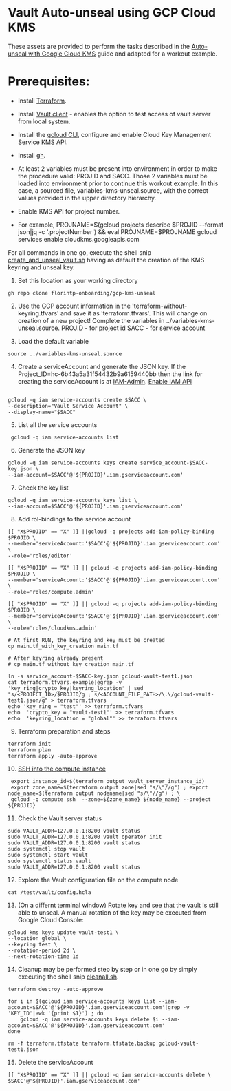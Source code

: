 # Vault Auto-unseal using GCP Cloud KMS

These assets are provided to perform the tasks described in the [Auto-unseal with Google Cloud
KMS](https://learn.hashicorp.com/vault/operations/autounseal-gcp-kms) guide and adapted for a workout example.

# Prerequisites:
* Install [Terraform](https://www.terraform.io/downloads).
* Install [Vault client](https://www.vaultproject.io/downloads) -  enables the option to test access of vault server from local system.
* Install the [gcloud CLI](https://cloud.google.com/sdk/docs/install), configure and enable Cloud Key Management Service [KMS](https://console.developers.google.com/apis/api/cloudkms.googleapis.com/overview?project=<PROJECTID>) API.
* Install [gh](https://cli.github.com/manual/installation).
* At least 2 variables must be present into environment in order to make the procedure valid: PROJID and SACC.
Those 2 variables must be loaded into environment prior to continue this workout example.
In this case, a sourced file, variables-kms-unseal.source, with the correct values provided in the upper directory hierarchy.

* Enable KMS API for project number.
* For example, PROJNAME=$(gcloud projects describe $PROJID  --format json|jq -c '.projectNumber')  && eval PROJNAME=$PROJNAME
gcloud services enable cloudkms.googleapis.com

 
For all commands in one go, execute the shell snip [create_and_unseal_vault.sh](https://github.com/florintp-onboarding/gcp-kms-unseal/blob/main/create_and_unseal_vault.sh) having as default the creation of the KMS keyring and unseal key.

1. Set this location as your working directory
```shell
gh repo clone florintp-onboarding/gcp-kms-unseal
```

2. Use the  GCP account information in the 'terraform-without-keyring.tfvars' and save it as 'terraform.tfvars'. This will change on creation of a new project!
Complete the variables in ../variables-kms-unseal.source.
PROJID - for project id
SACC - for service account 

3. Load the default variable
``` shell
source ../variables-kms-unseal.source
```
4. Create a serviceAccount and generate the JSON key. If the Project_ID=hc-6b43a5a31f54432b9a6159440bb then the link for creating the serviceAccount is at [IAM-Admin](https://console.cloud.google.com/iam-admin/serviceaccounts). [Enable IAM API](https://cloud.google.com/iam/docs/granting-changing-revoking-access?hl=en_US)
```shell

gcloud -q iam service-accounts create $SACC \
--description="Vault Service Account" \
--display-name="$SACC"
```

5.  List all the service accounts
``` shell
 gcloud -q iam service-accounts list
```

6. Generate the JSON key
```shell
gcloud -q iam service-accounts keys create service_account-$SACC-key.json \
--iam-account=$SACC'@'${PROJID}'.iam.gserviceaccount.com'
```

7. Check the key list
```shell
gcloud -q iam service-accounts keys list \
--iam-account=$SACC'@'${PROJID}'.iam.gserviceaccount.com'
```

8. Add rol-bindings to the service account
```shell
[[ "X$PROJID" == "X" ]] ||gcloud -q projects add-iam-policy-binding  $PROJID \
--member='serviceAccount:'$SACC'@'${PROJID}'.iam.gserviceaccount.com' \
--role='roles/editor'

[[ "X$PROJID" == "X" ]] || gcloud -q projects add-iam-policy-binding  $PROJID \
--member='serviceAccount:'$SACC'@'${PROJID}'.iam.gserviceaccount.com' \
--role='roles/compute.admin'

[[ "X$PROJID" == "X" ]] || gcloud -q projects add-iam-policy-binding  $PROJID \
--member='serviceAccount:'$SACC'@'${PROJID}'.iam.gserviceaccount.com' \
--role='roles/cloudkms.admin'

# At first RUN, the keyring and key must be created
cp main.tf_with_key_creation main.tf

# After keyring already present
# cp main.tf_without_key_creation main.tf

ln -s service_account-$SACC-key.json gcloud-vault-test1.json
cat terraform.tfvars.example|egrep -v 'key_ring|crypto_key|keyring_location' | sed  "s/<PROJECT_ID>/$PROJID/g ; s/<ACCOUNT_FILE_PATH>/\.\/gcloud-vault-test1.json/g" > terraform.tfvars
echo 'key_ring = "test"' >> terraform.tfvars
echo  'crypto_key = "vault-test1"' >> terraform.tfvars
echo  'keyring_location = "global"' >> terraform.tfvars
```

9. Terraform preparation and steps
```shell
terraform init
terraform plan
terraform apply -auto-approve
```

10. [SSH into the compute instance](https://cloud.google.com/compute/docs/instances/connecting-to-instance)
```shell
 export instance_id=$(terraform output vault_server_instance_id)
 export zone_name=$(terraform output zone|sed "s/\"//g") ; export node_name=$(terraform output nodename|sed "s/\"//g") ; \
 gcloud -q compute ssh  --zone=${zone_name} ${node_name} --project ${PROJID}
```

11.  Check the Vault server status
```shell
sudo VAULT_ADDR=127.0.0.1:8200 vault status
sudo VAULT_ADDR=127.0.0.1:8200 vault operator init
sudo VAULT_ADDR=127.0.0.1:8200 vault status
sudo systemctl stop vault
sudo systemctl start vault
sudo systemctl status vault
sudo VAULT_ADDR=127.0.0.1:8200 vault status
```

12.  Explore the Vault configuration file on the compute node
```shell
cat /test/vault/config.hcla
```

13. (On a differnt terminal window) Rotate key and see that the vault is still able to unseal. A manual rotation of the key may be executed from Google Cloud Console:
```shell
gcloud kms keys update vault-test1 \
--location global \
--keyring test \
--rotation-period 2d \
--next-rotation-time 1d
```

14. Cleanup may be performed step by step or in one go by simply executing the shell snip [cleanall.sh](https://github.com/florintp-onboarding/gcp-kms-unseal/blob/main/cleanall.sh).
```shell
terraform destroy -auto-approve

for i in $(gcloud iam service-accounts keys list --iam-account=$SACC'@'${PROJID}'.iam.gserviceaccount.com'|grep -v 'KEY_ID'|awk '{print $1}') ; do 
    gcloud -q iam service-accounts keys delete $i --iam-account=$SACC'@'${PROJID}'.iam.gserviceaccount.com'
done

rm -f terraform.tfstate terraform.tfstate.backup gcloud-vault-test1.json
```

15. Delete the serviceAccount
```shell
[[ "X$PROJID" == "X" ]] || gcloud -q iam service-accounts delete \
$SACC'@'${PROJID}'.iam.gserviceaccount.com'
```
